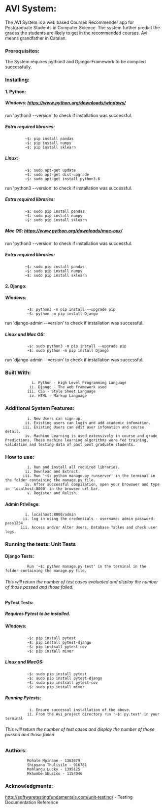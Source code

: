 # AVI System: 
The AVI System is a web based Courses Recommender app for Postgraduate Students in Computer Science. The system further predict the grades the students are likely to get in the recommended courses.
Avi means grandfather in Catalan.


### Prerequisites:
The System requires python3 and Django-Framework to be compiled successfully.


### Installing:

#### 1. Python:
##### Windows: https://www.python.org/downloads/windows/
run 'python3 --version' to check if installation was successful.

##### Extra required libraries:
             ~$: pip install pandas
             ~$: pip install numpy
             ~$: pip install sklearn

##### Linux: 
             ~$: sudo apt-get update
             ~$: sudo apt-get dist-upgrade 
             ~$: sudo apt-get install python3.6
run 'python3 --version' to check if installation was successful.
    
     
##### Extra required libraries:
             ~$: sudo pip install pandas
             ~$: sudo pip install numpy
             ~$: sudo pip install sklearn

##### Mac OS: https://www.python.org/downloads/mac-osx/
run 'python3 --version' to check if installation was successful.

    
##### Extra required libraries:
             ~$: sudo pip install pandas
             ~$: sudo pip install numpy
             ~$: sudo pip install sklearn

#### 2. Django:
##### Windows: 
              ~$: python3 -m pip install --upgrade pip
              ~$: python -m pip install Django
run 'django-admin --version' to check if installation was successful.

##### Linux and Mac OS:
              ~$: sudo python3 -m pip install --upgrade pip
              ~$: sudo python -m pip install Django
        
run 'django-admin --version' to check if installation was successful.


### Built With:
                i. Python - High Level Programming Language
               ii. Django - The web framework used
              iii. CSS - Style Sheet Language
               iv. HTML - Markup Language


### Additional System Features:
              i. New Users can sign-up.
             ii. Existing users can login and add academic infomation.
            iii. Existing Users can edit user infomation and course detail.
             iv. Machine Learning is used extensively in course and grade Predictions. These machine learning algorithms were fed training, validation and testing data of past post graduate students.


### How to use:
              i. Run and install all required libraries.
             ii. Download and Extract.
            iii. Run '~$: python manage.py runserver' in the terminal in the folder containing the manage.py file.
             iv. After successful compilation, open your browswer and type in 'localhost:8000' in the browser url bar.
              v. Register and Relish.   

#### Admin Privilege:
             i. localhost:8000/admin
            ii. log in using the credentials - username: admin password: pass1234 
           iii. Access and/or Alter Users, Database Tables and check user logs.


### Running the tests: Unit Tests


#### Django Tests:
              Run '~$: python manage.py test' in the terminal in the folder containing the manage.py file.
###### This will return the number of test cases evaluated and display the number of those passed and those failed.


#### PyTest Tests:


##### Requires Pytest to be installed.
##### Windows:
              ~$: pip install pytest
              ~$: pip install pytest-django
              ~$: pip instsall pytest-cov
              ~$: pip install mixer

##### Linux and MacOS:
              ~$: sudo pip install pytest
              ~$: sudo pip install pytest-django
              ~$: sudo pip instsall pytest-cov
              ~$: sudo pip install mixer

##### Running Pytests: 

               i. Ensure successul installation of the above.
              ii. From the Avi_project directory run '~$: py.test' in your terminal
###### This will return the number of test cases and display the number of those passed and those failed.


### Authors: 

              Mohale Mpinane - 1363679 
              Shipyana Thulisile - 916781
              Mahlangu Lucky - 1395125
              Mkhombe Sbusiso - 1154046


### Acknowledgments:


http://softwaretestingfundamentals.com/unit-testing/ - Testing Documentation Reference

